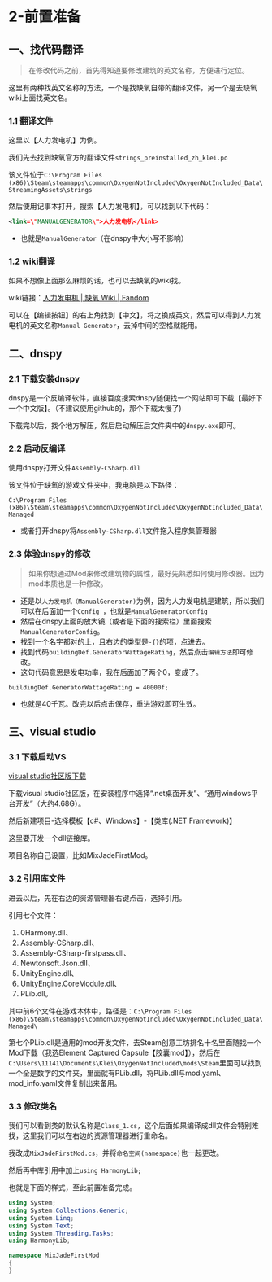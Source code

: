 # 2-前置准备

## 一、找代码翻译

> 在修改代码之前，首先得知道要修改建筑的英文名称，方便进行定位。

这里有两种找英文名称的方法，一个是找缺氧自带的翻译文件，另一个是去缺氧wiki上面找英文名。

### 1.1 翻译文件

这里以【人力发电机】为例。

我们先去找到缺氧官方的翻译文件`strings_preinstalled_zh_klei.po`

该文件位于`C:\Program Files (x86)\Steam\steamapps\common\OxygenNotIncluded\OxygenNotIncluded_Data\StreamingAssets\strings`

然后使用记事本打开，搜索【人力发电机】，可以找到以下代码：

```xml
<link=\"MANUALGENERATOR\">人力发电机</link>
```

* 也就是`ManualGenerator`（在dnspy中大小写不影响）

### 1.2 wiki翻译

如果不想像上面那么麻烦的话，也可以去缺氧的wiki找。

wiki链接：[人力发电机 | 缺氧 Wiki | Fandom](https://oxygennotincluded.fandom.com/zh/wiki/人力发电机)

可以在【编辑按钮】的右上角找到【中文】，将之换成英文，然后可以得到人力发电机的英文名称`Manual Generator`，去掉中间的空格就能用。

## 二、dnspy

### 2.1 下载安装dnspy

dnspy是一个反编译软件，直接百度搜索dnspy随便找一个网站即可下载【最好下一个中文版】。（不建议使用github的，那个下载太慢了)

下载完以后，找个地方解压，然后启动解压后文件夹中的`dnspy.exe`即可。

### 2.2 启动反编译

使用dnspy打开文件`Assembly-CSharp.dll`

该文件位于缺氧的游戏文件夹中，我电脑是以下路径：

`C:\Program Files (x86)\Steam\steamapps\common\OxygenNotIncluded\OxygenNotIncluded_Data\Managed`

* 或者打开dnspy将`Assembly-CSharp.dll`文件拖入程序集管理器

### 2.3 体验dnspy的修改

> 如果你想通过Mod来修改建筑物的属性，最好先熟悉如何使用修改器。因为mod本质也是一种修改。

* 还是以`人力发电机（ManualGenerator)`为例，因为人力发电机是建筑，所以我们可以在后面加一个`Config `，也就是`ManualGeneratorConfig`
* 然后在dnspy上面的放大镜（或者是下面的搜索栏）里面搜索`ManualGeneratorConfig`。
* 找到一个名字都对的上，且右边的类型是`-{}`的项，点进去。
* 找到代码`buildingDef.GeneratorWattageRating`，然后点击`编辑方法`即可修改。
* 这句代码意思是发电功率，我在后面加了两个0，变成了。

```text
buildingDef.GeneratorWattageRating = 40000f;
```

* 也就是40千瓦。改完以后点击保存，重进游戏即可生效。

## 三、visual studio

### 3.1 下载启动VS

[visual studio社区版下载](https://visualstudio.microsoft.com/zh-hans/free-developer-offers/)

下载visual studio社区版，在安装程序中选择“.net桌面开发”、“通用windows平台开发”（大约4.68G）。

然后新建项目-选择模板【c#、Windows】-【类库(.NET Framework)】

这里要开发一个dll链接库。

项目名称自己设置，比如MixJadeFirstMod。

### 3.2 引用库文件

进去以后，先在右边的资源管理器右键点击，选择引用。

引用七个文件：

1. 0Harmony.dll、
2. Assembly-CSharp.dll、
3. Assembly-CSharp-firstpass.dll、
4. Newtonsoft.Json.dll、
5. UnityEngine.dll、
6. UnityEngine.CoreModule.dll、
7. PLib.dll。

其中前6个文件在游戏本体中，路径是：`C:\Program Files (x86)\Steam\steamapps\common\OxygenNotIncluded\OxygenNotIncluded_Data\Managed\`

第七个PLib.dll是通用的mod开发文件，去Steam创意工坊排名十名里面随找一个Mod下载（我选Element Captured Capsule【胶囊mod】），然后在`C:\Users\11141\Documents\Klei\OxygenNotIncluded\mods\Steam`里面可以找到一个全是数字的文件夹，里面就有PLib.dll，将PLib.dll与mod.yaml、mod_info.yaml文件复制出来备用。

### 3.3 修改类名

我们可以看到类的默认名称是`Class_1.cs`，这个后面如果编译成dll文件会特别难找，这里我们可以在右边的资源管理器进行重命名。

我改成`MixJadeFirstMod.cs`，并将`命名空间(namespace)`也一起更改。

然后再中库引用中加上`using HarmonyLib;`

也就是下面的样式，至此前置准备完成。

```c#
using System;
using System.Collections.Generic;
using System.Linq;
using System.Text;
using System.Threading.Tasks;
using HarmonyLib;

namespace MixJadeFirstMod
{
}
```

